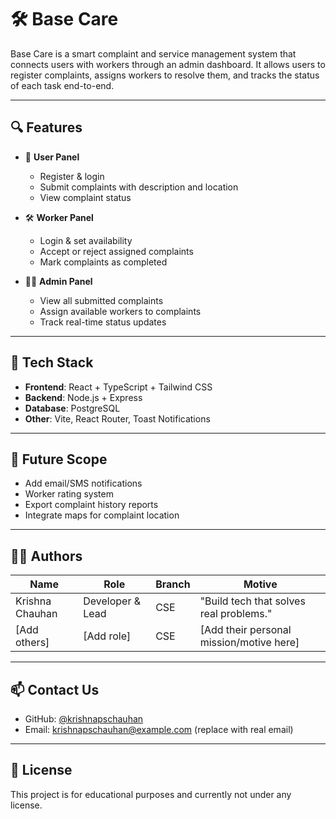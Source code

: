 # 🛠️ Base Care

Base Care is a smart complaint and service management system that connects users with workers through an admin dashboard. It allows users to register complaints, assigns workers to resolve them, and tracks the status of each task end-to-end.

---

## 🔍 Features

- 👤 **User Panel**
  - Register & login
  - Submit complaints with description and location
  - View complaint status

- 🛠️ **Worker Panel**
  - Login & set availability
  - Accept or reject assigned complaints
  - Mark complaints as completed

- 🧑‍💼 **Admin Panel**
  - View all submitted complaints
  - Assign available workers to complaints
  - Track real-time status updates

---

## 🧱 Tech Stack

- **Frontend**: React + TypeScript + Tailwind CSS  
- **Backend**: Node.js + Express  
- **Database**: PostgreSQL  
- **Other**: Vite, React Router, Toast Notifications

---

## 🚀 Future Scope

- Add email/SMS notifications  
- Worker rating system  
- Export complaint history reports  
- Integrate maps for complaint location

---

## 🧑‍💻 Authors

| Name            | Role              | Branch | Motive                                     |
|-----------------|-------------------|--------|---------------------------------------------|
| Krishna Chauhan | Developer & Lead  | CSE    | "Build tech that solves real problems."     |
| [Add others]    | [Add role]        | CSE    | [Add their personal mission/motive here]    |

---

## 📫 Contact Us

- GitHub: [@krishnapschauhan](https://github.com/krishnapschauhan)  
- Email: krishnapschauhan@example.com (replace with real email)

---

## 📎 License

This project is for educational purposes and currently not under any license.
